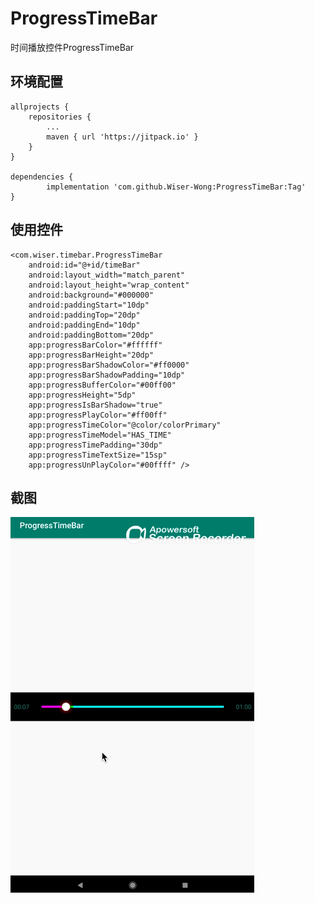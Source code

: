 # ProgressTimeBar
时间播放控件ProgressTimeBar

## 环境配置
    allprojects {
		repositories {
			...
			maven { url 'https://jitpack.io' }
		}
	}
    
    dependencies {
	        implementation 'com.github.Wiser-Wong:ProgressTimeBar:Tag'
	}


## 使用控件
    <com.wiser.timebar.ProgressTimeBar
        android:id="@+id/timeBar"
        android:layout_width="match_parent"
        android:layout_height="wrap_content"
        android:background="#000000"
        android:paddingStart="10dp"
        android:paddingTop="20dp"
        android:paddingEnd="10dp"
        android:paddingBottom="20dp"
        app:progressBarColor="#ffffff"
        app:progressBarHeight="20dp"
        app:progressBarShadowColor="#ff0000"
        app:progressBarShadowPadding="10dp"
        app:progressBufferColor="#00ff00"
        app:progressHeight="5dp"
        app:progressIsBarShadow="true"
        app:progressPlayColor="#ff00ff"
        app:progressTimeColor="@color/colorPrimary"
        app:progressTimeModel="HAS_TIME"
        app:progressTimePadding="30dp"
        app:progressTimeTextSize="15sp"
        app:progressUnPlayColor="#00ffff" />


## 截图
![images](https://github.com/Wiser-Wong/ProgressTimeBar/blob/master/images/timebar.gif)
